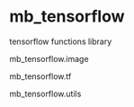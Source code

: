 # mb_tensorflow
tensorflow functions library 

mb_tensorflow.image 

mb_tensorflow.tf

mb_tensorflow.utils